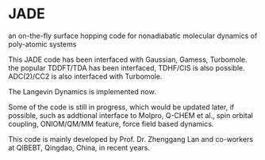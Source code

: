 JADE
====

an on-the-fly surface hopping code for nonadiabatic molecular dynamics of poly-atomic systems

This JADE code has been interfaced with Gaussian, Gamess, Turbomole.
the popular TDDFT/TDA has been interfaced, TDHF/CIS is also possible.
ADC(2)/CC2 is also interfaced with Turbomole.

The Langevin Dynamics is implemented now.


Some of the code is still in progress, which would be updated later, if possible, such as addtional interface to Molpro, Q-CHEM et al., spin orbital coupling, ONIOM/QM/MM feature, force field based dynamics.



This code is mainly developed by Prof. Dr. Zhenggang Lan and co-workers at QIBEBT, Qingdao, China, in recent years.




